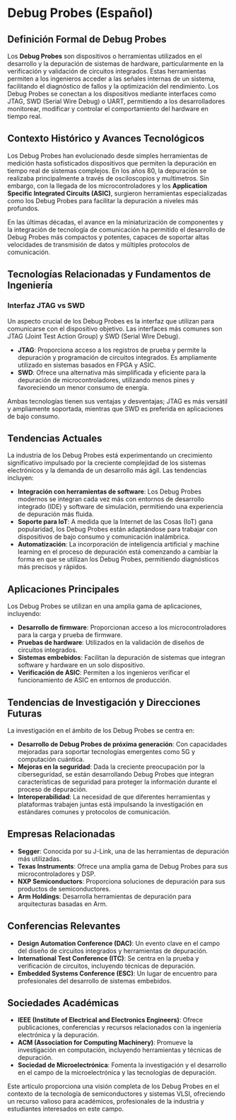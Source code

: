 # Debug Probes (Español)

## Definición Formal de Debug Probes
Los **Debug Probes** son dispositivos o herramientas utilizados en el desarrollo y la depuración de sistemas de hardware, particularmente en la verificación y validación de circuitos integrados. Estas herramientas permiten a los ingenieros acceder a las señales internas de un sistema, facilitando el diagnóstico de fallos y la optimización del rendimiento. Los Debug Probes se conectan a los dispositivos mediante interfaces como JTAG, SWD (Serial Wire Debug) o UART, permitiendo a los desarrolladores monitorear, modificar y controlar el comportamiento del hardware en tiempo real.

## Contexto Histórico y Avances Tecnológicos
Los Debug Probes han evolucionado desde simples herramientas de medición hasta sofisticados dispositivos que permiten la depuración en tiempo real de sistemas complejos. En los años 80, la depuración se realizaba principalmente a través de osciloscopios y multímetros. Sin embargo, con la llegada de los microcontroladores y los **Application Specific Integrated Circuits (ASIC)**, surgieron herramientas especializadas como los Debug Probes para facilitar la depuración a niveles más profundos.

En las últimas décadas, el avance en la miniaturización de componentes y la integración de tecnología de comunicación ha permitido el desarrollo de Debug Probes más compactos y potentes, capaces de soportar altas velocidades de transmisión de datos y múltiples protocolos de comunicación.

## Tecnologías Relacionadas y Fundamentos de Ingeniería
### Interfaz JTAG vs SWD
Un aspecto crucial de los Debug Probes es la interfaz que utilizan para comunicarse con el dispositivo objetivo. Las interfaces más comunes son JTAG (Joint Test Action Group) y SWD (Serial Wire Debug).

- **JTAG**: Proporciona acceso a los registros de prueba y permite la depuración y programación de circuitos integrados. Es ampliamente utilizado en sistemas basados en FPGA y ASIC.
- **SWD**: Ofrece una alternativa más simplificada y eficiente para la depuración de microcontroladores, utilizando menos pines y favoreciendo un menor consumo de energía.

Ambas tecnologías tienen sus ventajas y desventajas; JTAG es más versátil y ampliamente soportada, mientras que SWD es preferida en aplicaciones de bajo consumo.

## Tendencias Actuales
La industria de los Debug Probes está experimentando un crecimiento significativo impulsado por la creciente complejidad de los sistemas electrónicos y la demanda de un desarrollo más ágil. Las tendencias incluyen:

- **Integración con herramientas de software**: Los Debug Probes modernos se integran cada vez más con entornos de desarrollo integrado (IDE) y software de simulación, permitiendo una experiencia de depuración más fluida.
- **Soporte para IoT**: A medida que la Internet de las Cosas (IoT) gana popularidad, los Debug Probes están adaptándose para trabajar con dispositivos de bajo consumo y comunicación inalámbrica.
- **Automatización**: La incorporación de inteligencia artificial y machine learning en el proceso de depuración está comenzando a cambiar la forma en que se utilizan los Debug Probes, permitiendo diagnósticos más precisos y rápidos.

## Aplicaciones Principales
Los Debug Probes se utilizan en una amplia gama de aplicaciones, incluyendo:

- **Desarrollo de firmware**: Proporcionan acceso a los microcontroladores para la carga y prueba de firmware.
- **Pruebas de hardware**: Utilizados en la validación de diseños de circuitos integrados.
- **Sistemas embebidos**: Facilitan la depuración de sistemas que integran software y hardware en un solo dispositivo.
- **Verificación de ASIC**: Permiten a los ingenieros verificar el funcionamiento de ASIC en entornos de producción.

## Tendencias de Investigación y Direcciones Futuras
La investigación en el ámbito de los Debug Probes se centra en:

- **Desarrollo de Debug Probes de próxima generación**: Con capacidades mejoradas para soportar tecnologías emergentes como 5G y computación cuántica.
- **Mejoras en la seguridad**: Dada la creciente preocupación por la ciberseguridad, se están desarrollando Debug Probes que integran características de seguridad para proteger la información durante el proceso de depuración.
- **Interoperabilidad**: La necesidad de que diferentes herramientas y plataformas trabajen juntas está impulsando la investigación en estándares comunes y protocolos de comunicación.

## Empresas Relacionadas
- **Segger**: Conocida por su J-Link, una de las herramientas de depuración más utilizadas.
- **Texas Instruments**: Ofrece una amplia gama de Debug Probes para sus microcontroladores y DSP.
- **NXP Semiconductors**: Proporciona soluciones de depuración para sus productos de semiconductores.
- **Arm Holdings**: Desarrolla herramientas de depuración para arquitecturas basadas en Arm.

## Conferencias Relevantes
- **Design Automation Conference (DAC)**: Un evento clave en el campo del diseño de circuitos integrados y herramientas de depuración.
- **International Test Conference (ITC)**: Se centra en la prueba y verificación de circuitos, incluyendo técnicas de depuración.
- **Embedded Systems Conference (ESC)**: Un lugar de encuentro para profesionales del desarrollo de sistemas embebidos.

## Sociedades Académicas
- **IEEE (Institute of Electrical and Electronics Engineers)**: Ofrece publicaciones, conferencias y recursos relacionados con la ingeniería electrónica y la depuración.
- **ACM (Association for Computing Machinery)**: Promueve la investigación en computación, incluyendo herramientas y técnicas de depuración.
- **Sociedad de Microelectrónica**: Fomenta la investigación y el desarrollo en el campo de la microelectrónica y las tecnologías de depuración.

Este artículo proporciona una visión completa de los Debug Probes en el contexto de la tecnología de semiconductores y sistemas VLSI, ofreciendo un recurso valioso para académicos, profesionales de la industria y estudiantes interesados en este campo.
